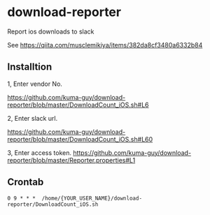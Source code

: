 # download-reporter

Report ios downloads to slack

See https://qiita.com/musclemikiya/items/382da8cf3480a6332b84

## Installtion

1, Enter vendor No.

https://github.com/kuma-guy/download-reporter/blob/master/DownloadCount_iOS.sh#L6

2, Enter slack url.

https://github.com/kuma-guy/download-reporter/blob/master/DownloadCount_iOS.sh#L60

3, Enter access token.
https://github.com/kuma-guy/download-reporter/blob/master/Reporter.properties#L1


## Crontab

```
0 9 * * *  /home/{YOUR_USER_NAME}/download-reporter/DownloadCount_iOS.sh
```
#
